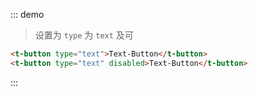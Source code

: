 ::: demo
> 设置为 `type` 为 `text` 及可
```html
<t-button type="text">Text-Button</t-button>
<t-button type="text" disabled>Text-Button</t-button>
```
:::
